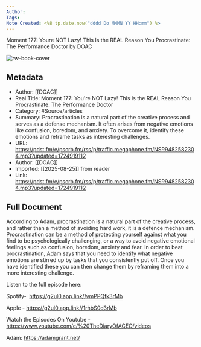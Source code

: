 ```yaml
---
Author: 
Tags:
Note Created: <%8 tp.date.now("dddd Do MMMN YY HH:mm") %>
---
```

Moment 177: Youre NOT Lazy! This Is the REAL Reason You Procrastinate: The Performance Doctor by DOAC

![rw-book-cover](https://megaphone.imgix.net/podcasts/0d8f9f54-48cd-11ee-ab9b-c7fa92fe264e/image/ab6765630000ba8aad0859815f1f10d17029070c.jpeg?ixlib=rails-4.3.1&max-w=3000&max-h=3000&fit=crop&auto=format,compress)

## Metadata
- Author: [[DOAC]]
- Real Title: Moment 177: You're NOT Lazy! This Is the REAL Reason You Procrastinate: The Performance Doctor
- Category: #Source/articles
- Summary: Procrastination is a natural part of the creative process and serves as a defense mechanism. It often arises from negative emotions like confusion, boredom, and anxiety. To overcome it, identify these emotions and reframe tasks as interesting challenges.
- URL: https://pdst.fm/e/pscrb.fm/rss/p/traffic.megaphone.fm/NSR9482582304.mp3?updated=1724919112
- Author: [[DOAC]]
- Imported: [[2025-08-25]] from reader
- Link: https://pdst.fm/e/pscrb.fm/rss/p/traffic.megaphone.fm/NSR9482582304.mp3?updated=1724919112

## Full Document
According to Adam, procrastination is a natural part of the creative process, and rather than a method of avoiding hard work, it is a defence mechanism. Procrastination can be a method of protecting yourself against what you find to be psychologically challenging, or a way to avoid negative emotional feelings such as confusion, boredom, anxiety and fear. In order to beat procrastination, Adam says that you need to identify what negative emotions are stirred up by tasks that you consistently put off. Once you have identified these you can then change them by reframing them into a more interesting challenge.

  

Listen to the full episode here:

Spotify-  <https://g2ul0.app.link//vmPPQfk3rMb>

Apple - <https://g2ul0.app.link//1rhbS0d3rMb>

  

Watch the Episodes On Youtube - https://www.youtube.com/c/%20TheDiaryOfACEO/videos

  

Adam: <https://adamgrant.net/>
